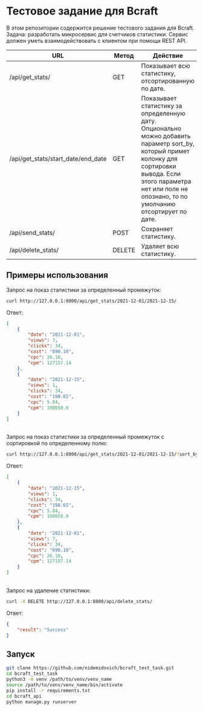 # Тестовое задание для Bcraft

В этом репозитории содержится решение тестового задания для Bcraft. Задача: разработать микросервис для счетчиков статистики. Сервис должен уметь взаимодействовать с клиентом при помощи REST API.

| URL                                | Метод  | Действие                                                                                                                                                                                                                   |
|------------------------------------|--------|----------------------------------------------------------------------------------------------------------------------------------------------------------------------------------------------------------------------------|
| /api/get_stats/                    | GET    | Показывает всю статистику, отсортированную по дате.                                                                                                                                                                        |
| /api/get_stats/start_date/end_date | GET    | Показывает статистику за определенную дату. Опционально можно добавить параметр sort_by, который примет колонку для сортировки вывода. Если этого параметра нет или поле не опознано, то по умолчанию отсортирует по дате. |
| /api/send_stats/                   | POST   | Сохраняет статистику.                                                                                                                                                                                                      |
| /api/delete_stats/                 | DELETE | Удаляет всю статистику.                                                                                                                                                                                                    |

## Примеры использования
Запрос на показ статистики за определенный промежуток:
```bash
curl http://127.0.0.1:8000/api/get_stats/2021-12-01/2021-12-15/
```
Ответ:
```json
[
    {
        "date": "2021-12-01",
        "views": 7,
        "clicks": 34,
        "cost": "890.10",
        "cpc": 26.18,
        "cpm": 127157.14
    },
    {
        "date": "2021-12-15",
        "views": 1,
        "clicks": 34,
        "cost": "198.65",
        "cpc": 5.84,
        "cpm": 198650.0
    }
]
```
\
Запрос на показ статистики за определенный промежуток с сортировкой по определенному полю:
```bash
curl http://127.0.0.1:8000/api/get_stats/2021-12-01/2021-12-15/?sort_by=views
```
Ответ:
```json
[
    {
        "date": "2021-12-15",
        "views": 1,
        "clicks": 34,
        "cost": "198.65",
        "cpc": 5.84,
        "cpm": 198650.0
    },
    {
        "date": "2021-12-01",
        "views": 7,
        "clicks": 34,
        "cost": "890.10",
        "cpc": 26.18,
        "cpm": 127157.14
    }
]
```
\
Запрос на удаление статистики:
```bash
curl -X DELETE http://127.0.0.1:8000/api/delete_stats/
```
Ответ:
```json
{
    "result": "Success"
}
```
## Запуск
```bash
git clone https://github.com/nidemidovich/bcraft_test_task.git
cd bcraft_test_task
python3 -m venv /path/to/venv/venv_name
source /path/to/venv/venv_name/bin/activate
pip install -r requirements.txt
cd bcraft_api
python manage.py runserver
```

